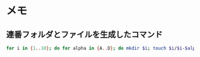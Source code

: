 # メモ

## 連番フォルダとファイルを生成したコマンド

```bash
for i in {1..10}; do for alpha in {A..D}; do mkdir $i; touch $i/$i-$alpha.py; done; done
```
